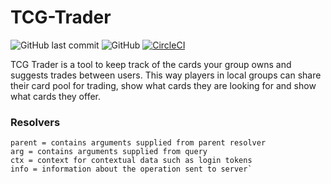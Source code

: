 # TCG-Trader

![GitHub last commit](https://img.shields.io/github/last-commit/HarisSpahija/tcgtrader-back-end) ![GitHub](https://img.shields.io/github/license/HarisSpahija/tcgtrader-back-end) [![CircleCI](https://circleci.com/gh/HarisSpahija/tcgtrader-back-end/tree/master.svg?style=svg)](https://circleci.com/gh/HarisSpahija/tcgtrader-back-end/tree/master)

TCG Trader is a tool to keep track of the cards your group owns and suggests trades between users. This way players in local groups can share their card pool for trading, show what cards they are looking for and show what cards they offer.

### Resolvers

```
parent = contains arguments supplied from parent resolver
arg = contains arguments supplied from query
ctx = context for contextual data such as login tokens
info = information about the operation sent to server`
```
